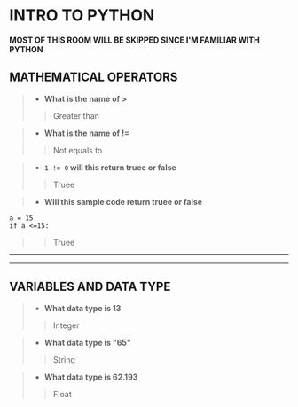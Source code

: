# INTRO TO PYTHON

**MOST OF THIS ROOM WILL BE SKIPPED SINCE I'M FAMILIAR WITH PYTHON**

## MATHEMATICAL OPERATORS


> - **What is the name of >**
>> Greater than

> - **What is the name of !=**
>> Not equals to

> - **`1 != 0` will this return truee or false**
>> Truee

> - **Will this sample code return truee or false**
```python3
a = 15
if a <=15:
```
>> Truee

-------------------------------------------------------------------------
-------------------------------------------------------------------------

## VARIABLES AND DATA TYPE

> - **What data type is 13**
>> Integer

> - **What data type is "65"**
>> String

> - **What data type is 62.193**
>> Float